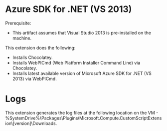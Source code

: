 Azure SDK for .NET (VS 2013)
============================
Prerequisite:
 - This artifact assumes that Visual Studio 2013 is pre-installed on the machine.

This extension does the following:
 - Installs Chocolatey.
 - Installs WebPICmd (Web Platform Installer Command Line) via Chocolatey.
 - Installs latest available version of Microsoft Azure SDK for .NET (VS 2013) via WebPICmd.

Logs
====
This extension generates the log files at the following location on the VM - %SystemDrive%\\Packages\\Plugins\\Microsoft.Compute.CustomScriptExtension\\[version]\\Downloads.
